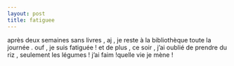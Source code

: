 ```yaml
---
layout: post
title: fatiguee
---
```


après deux semaines sans livres , aj , je reste à la bibliothèque toute la journée . ouf , je suis fatiguée ! et de plus , ce soir , j’ai oublié de prendre du riz , seulement les légumes ! j’ai faim !quelle vie je mène !
